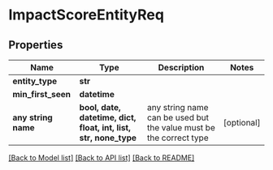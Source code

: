 # ImpactScoreEntityReq


## Properties
Name | Type | Description | Notes
------------ | ------------- | ------------- | -------------
**entity_type** | **str** |  | 
**min_first_seen** | **datetime** |  | 
**any string name** | **bool, date, datetime, dict, float, int, list, str, none_type** | any string name can be used but the value must be the correct type | [optional]

[[Back to Model list]](../README.md#documentation-for-models) [[Back to API list]](../README.md#documentation-for-api-endpoints) [[Back to README]](../README.md)


